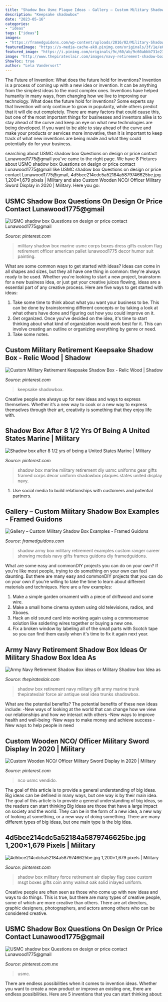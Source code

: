 ```yaml
---
title: "Shadow Box Usmc Plaque Ideas - Gallery – Custom Military Shadow Box Examples"
description: "Keepsake shadowbox"
date: "2023-05-16"
categories:
- "ideas"
tags: ["ideas"]
images:
- "https://framedguidons.com/wp-content/uploads/2016/02/Military-Shadow-Box-Examples-Army-Retirement.jpg"
featuredImage: "https://s-media-cache-ak0.pinimg.com/originals/3f/1e/e0/3f1ee03f59f3ff2b9c68aa069e1ea1d2.jpg"
featured_image: "https://i.pinimg.com/originals/9c/60/ab/9c60abbb731e23f1a35276416affa161.jpg"
image: "http://www.thepirateslair.com/images/navy-retirement-shadow-box-ideas/cwoastiles-shadowbox-3a.jpg"
ShowToc: true
author: "Lela Vandervort"
---
```



The Future of Invention: What does the future hold for inventions?
Invention is a process of coming up with a new idea or invention. It can be anything from the simplest ideas to the most complex ones. Inventions have helped humanity in many ways, from changing how we live to improving our technology. What does the future hold for inventions? Some experts say that Invention will only continue to grow in popularity, while others predict that it will die out completely. There are many factors that could cause this, but one of the most important things for businesses and inventors alike is to stay ahead of the curve and keep an eye on what new technologies are being developed. If you want to be able to stay ahead of the curve and make your products or services more innovative, then it is important to keep track of what new inventions are being made and what they could potentially do for your business.

	

		
searching about USMC shadow box Questions on design or price contact Lunawood1775@gmail you've came to the right page. We have 8 Pictures about USMC shadow box Questions on design or price contact Lunawood1775@gmail like USMC shadow box Questions on design or price contact Lunawood1775@gmail, 4d5bce214cdc5a52184a5879746625be.jpg 1,200×1,679 pixels | Military and also Custom Wooden NCO/ Officer Military Sword Display in 2020 | Military. Here you go:
		
    
## USMC Shadow Box Questions On Design Or Price Contact Lunawood1775@gmail

<img loading=lazy src="https://i.pinimg.com/736x/56/ea/33/56ea3354a50472600e8c2f6f85297b79--military-gifts-custom-wood.jpg" onerror="this.onerror=null;this.src='https://tse1.mm.bing.net/th?id=OIP.Mlk8YZSXKPhV7A7NkXI1OQHaNf&amp;pid=15.1';" alt="USMC shadow box Questions on design or price contact Lunawood1775@gmail">

_Source: pinterest.com_

>military shadow box marine usmc corps boxes dress gifts custom flag retirement officer american pallet lunawood1775 decor humor suit painting. 

	

What are some common ways to get started with ideas?
Ideas can come in all shapes and sizes, but they all have one thing in common: they're always ready to be used. Whether you're looking to start a new project, brainstorm for a new business idea, or just get your creative juices flowing, ideas are a essential part of any creative process. Here are five ways to get started with ideas: 
1. Take some time to think about what you want your business to be. This can be done by brainstorming different concepts or by taking a look at what others have done and figuring out how you could improve on it. 
2. Get organized. Once you've decided on the idea, it's time to start thinking about what kind of organization would work best for it. This can involve creating an outline or organizing everything by genre or need. 
3. Take some notes.

    
## Custom Military Retirement Keepsake Shadow Box - Relic Wood | Shadow

<img loading=lazy src="https://i.pinimg.com/originals/9c/60/ab/9c60abbb731e23f1a35276416affa161.jpg" onerror="this.onerror=null;this.src='https://tse2.mm.bing.net/th?id=OIP.Aym2o0bOgGZck37Kaj2aqgHaJ4&amp;pid=15.1';" alt="Custom Military Retirement Keepsake Shadow Box - Relic Wood | Shadow">

_Source: pinterest.com_

>keepsake shadowbox. 

	

Creative people are always up for new ideas and ways to express themselves. Whether it’s a new way to cook or a new way to express themselves through their art, creativity is something that they enjoy life with.

    
## Shadow Box After 8 1/2 Yrs Of Being A United States Marine | Military

<img loading=lazy src="https://s-media-cache-ak0.pinimg.com/originals/3f/1e/e0/3f1ee03f59f3ff2b9c68aa069e1ea1d2.jpg" onerror="this.onerror=null;this.src='https://tse1.mm.bing.net/th?id=OIP.tlO5BpzQdtY3nP6mtGpkQwHaHJ&amp;pid=15.1';" alt="Shadow box after 8 1/2 yrs of being a United States Marine | Military">

_Source: pinterest.com_

>shadow box marine military retirement diy usmc uniforms gear gifts framed corps decor uniform shadowbox plaques states united display navy. 

	

1. Use social media to build relationships with customers and potential partners.

    
## Gallery – Custom Military Shadow Box Examples - Framed Guidons

<img loading=lazy src="https://framedguidons.com/wp-content/uploads/2016/02/Military-Shadow-Box-Examples-Army-Retirement.jpg" onerror="this.onerror=null;this.src='https://tse4.mm.bing.net/th?id=OIP.zM5AZ6mNmZfl9iLstahaQgHaHg&amp;pid=15.1';" alt="Gallery – Custom Military Shadow Box Examples - Framed Guidons">

_Source: framedguidons.com_

>shadow army box military retirement examples custom ranger career showing medals navy gifts frames guidons diy framedguidons. 

	

What are some easy and commonDIY projects you can do on your own?
If you're like most people, trying to do something on your own can feel daunting. But there are many easy and commonDIY projects that you can do on your own if you're willing to take the time to learn about different materials and techniques. Here are a few examples:
1. Make a simple garden ornament with a piece of driftwood and some wire.
2. Make a small home cinema system using old televisions, radios, and Xboxes.
3. Hack an old sound card into working again using a commonsense solution like soldering wires together or buying a new one.
4. Fix a broken window by labeling all of the small parts with Scotch tape so you can find them easily when it's time to fix it again next year.

    
## Army Navy Retirement Shadow Box Ideas Or Military Shadow Box Idea As

<img loading=lazy src="http://www.thepirateslair.com/images/navy-retirement-shadow-box-ideas/cwoastiles-shadowbox-3a.jpg" onerror="this.onerror=null;this.src='https://tse2.mm.bing.net/th?id=OIP.2yWyQNcNYJZaGdUr5JgUnAHaFj&amp;pid=15.1';" alt="Army Navy Retirement Shadow Box ideas or Military Shadow box Idea as">

_Source: thepirateslair.com_

>shadow box retirement navy military gift army marine trunk thepirateslair force air antique seal idea trunks shadowbox. 

	

What are the potential benefits?
The potential benefits of these new ideas include: 
-New ways of looking at the world that can change how we view our relationships and how we interact with others 
-New ways to improve health and well-being 
-New ways to make money and achieve success 
-New ways to help people in need

    
## Custom Wooden NCO/ Officer Military Sword Display In 2020 | Military

<img loading=lazy src="https://i.pinimg.com/originals/b6/fb/21/b6fb2180f8d335cd09a0fc0e16326abf.jpg" onerror="this.onerror=null;this.src='https://tse2.mm.bing.net/th?id=OIP.jvD75T-UpmcXCB-rNLgfkgHaJw&amp;pid=15.1';" alt="Custom Wooden NCO/ Officer Military Sword Display in 2020 | Military">

_Source: pinterest.com_

>nco usmc vendido. 

	

The goal of this article is to provide a general understanding of big ideas. Big ideas can be defined in many ways, but one way is by their main idea. The goal of this article is to provide a general understanding of big ideas, so the readers can start thinking
Big ideas are those that have a large impact on society and the world. They can be in the form of a new idea, a new way of looking at something, or a new way of doing something. There are many different types of big ideas, but one main type is the big idea.

    
## 4d5bce214cdc5a52184a5879746625be.jpg 1,200×1,679 Pixels | Military

<img loading=lazy src="https://i.pinimg.com/originals/c0/50/b5/c050b558e3db6d6f8c231617a0e4447f.jpg" onerror="this.onerror=null;this.src='https://tse3.mm.bing.net/th?id=OIP.VQZaru1TQiP6jZZnL5l6fwHaKX&amp;pid=15.1';" alt="4d5bce214cdc5a52184a5879746625be.jpg 1,200×1,679 pixels | Military">

_Source: pinterest.com_

>shadow box military force retirement air display flag case custom msgt boxes gifts coin army walnut oak solid inlayed uniform. 

	

Creative people are often seen as those who come up with new ideas and ways to do things. This is true, but there are many types of creative people, some of which are more creative than others. There are art directors, graphic designers, photographers, and actors among others who can be considered creative.

    
## USMC Shadow Box Questions On Design Or Price Contact Lunawood1775@gmail

<img loading=lazy src="https://i.pinimg.com/originals/d7/61/39/d761399a01b9a18c654dc83e177c3f37.jpg" onerror="this.onerror=null;this.src='https://tse1.mm.bing.net/th?id=OIP.iMAng0sYLO3gyW6R00LwtAHaNa&amp;pid=15.1';" alt="USMC shadow box Questions on design or price contact Lunawood1775@gmail">

_Source: pinterest.com.mx_

>usmc. 

	

There are endless possibilities when it comes to invention ideas. Whether you want to create a new product or improve an existing one, there are endless possibilities. Here are 5 inventions that you can start thinking about: 


